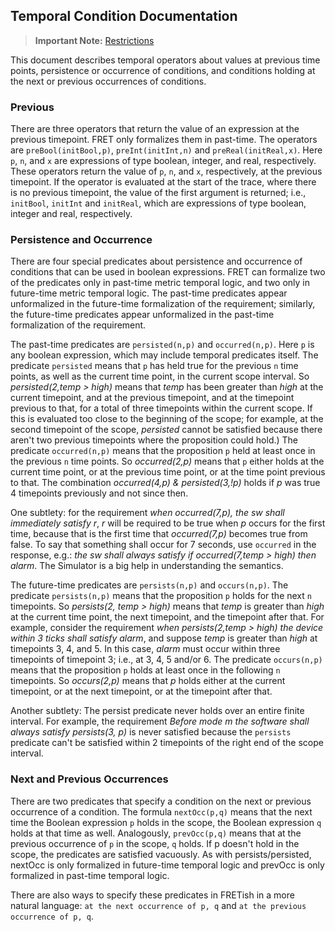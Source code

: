 Temporal Condition Documentation
--------------------------------

> __Important Note:__ [Restrictions](../restrictions.md)

This document describes temporal operators about values at previous time
points, persistence or occurrence of conditions, and conditions holding at
the next or previous occurrences of conditions. 

### Previous

There are three operators that return the value of an expression at the
previous timepoint. FRET only formalizes them in past-time. The operators
are `preBool(initBool,p)`, `preInt(initInt,n)` and
`preReal(initReal,x)`. Here `p`, `n`, and `x` are expressions of type
boolean, integer, and real, respectively. These operators return the value
of `p`, `n`, and `x`, respectively, at the previous timepoint. If the
operator is evaluated at the start of the trace, where there is no previous
timepoint, the value of the first argument is returned; i.e., `initBool`,
`initInt` and `initReal`, which are expressions of type boolean, integer and
real, respectively.

### Persistence and Occurrence

There are four special predicates about persistence and occurrence of
conditions that can be used in boolean expressions. FRET can formalize two
of the predicates only in past-time metric temporal logic, and two only in
future-time metric temporal logic. The past-time predicates appear
unformalized in the future-time formalization of the requirement; similarly,
the future-time predicates appear unformalized in the past-time
formalization of the requirement.
 
The past-time predicates are `persisted(n,p)` and `occurred(n,p)`. Here `p`
is any boolean expression, which may include temporal predicates itself. The
predicate `persisted` means that `p` has held true for the previous `n` time
points, as well as the current time point, in the current scope interval. So
*persisted(2,temp > high)* means that *temp* has been greater than *high* at
the current timepoint, and at the previous timepoint, and at the timepoint
previous to that, for a total of three timepoints within the current
scope. If this is evaluated too close to the beginning of the scope; for
example, at the second timepoint of the scope, *persisted* cannot be
satisfied because there aren't two previous timepoints where the proposition
could hold.) The predicate `occurred(n,p)` means that the proposition `p`
held at least once in the previous `n` time points. So *occurred(2,p)* means
that `p` either holds at the current time point, or at the previous time
point, or at the time point previous to that. The combination *occurred(4,p)
& persisted(3,!p)* holds if *p* was true 4 timepoints previously and not
since then.

One subtlety: for the requirement *when occurred(7,p), the sw shall
immediately satisfy r*, *r* will be required to be true when *p* occurs for
the first time, because that is the first time that *occurred(7,p)* becomes
true from false. To say that something shall occur for 7 seconds, use
`occurred` in the response, e.g.: *the sw shall always satisfy if
occurred(7,temp > high) then alarm*. The Simulator is a big help in
understanding the semantics.

The future-time predicates are `persists(n,p)` and `occurs(n,p)`. The
predicate `persists(n,p)` means that the proposition `p` holds for the next
`n` timepoints. So *persists(2, temp > high)* means that *temp* is greater
than *high* at the current time point, the next timepoint, and the timepoint
after that. For example, consider the requirement *when persists(2,temp >
high) the device within 3 ticks shall satisfy alarm*, and suppose *temp* is
greater than *high* at timepoints 3, 4, and 5. In this case, *alarm* must
occur within three timepoints of timepoint 3; i.e., at 3, 4, 5 and/or 6. The
predicate `occurs(n,p)` means that the proposition `p` holds at least once
in the following `n` timepoints. So *occurs(2,p)* means that *p* holds
either at the current timepoint, or at the next timepoint, or at the
timepoint after that.

Another subtlety: The persist predicate never holds over an entire finite
interval. For example, the requirement *Before mode m the software shall
always satisfy persists(3, p)* is never satisfied because the `persists`
predicate can't be satisfied within 2 timepoints of the right end of the
scope interval.

### Next and Previous Occurrences

There are two predicates that specify a condition on the next or previous
occurrence of a condition. The formula `nextOcc(p,q)` means that the next
time the Boolean expression `p` holds in the scope, the Boolean expression
`q` holds at that time as well. Analogously, `prevOcc(p,q)` means that at
the previous occurrence of `p` in the scope, `q` holds. If p doesn't hold in
the scope, the predicates are satisfied vacuously.  As with
persists/persisted, nextOcc is only formalized in future-time temporal logic
and prevOcc is only formalized in past-time temporal logic.

There are also ways to specify these predicates in FRETish in a more natural
language: `at the next occurrence of p, q` and `at the previous occurrence
of p, q`.
